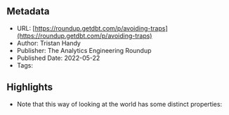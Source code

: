 ## Metadata
* URL: [https://roundup.getdbt.com/p/avoiding-traps](https://roundup.getdbt.com/p/avoiding-traps)
* Author: Tristan Handy
* Publisher: The Analytics Engineering Roundup
* Published Date: 2022-05-22
* Tags: 

## Highlights
* Note that this way of looking at the world has some distinct properties:
